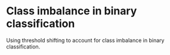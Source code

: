# Class imbalance in binary classification
Using threshold shifting to account for class imbalance in binary classification.
